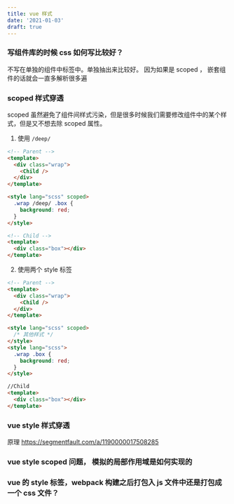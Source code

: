 ```yaml
---
title: vue 样式
date: '2021-01-03'
draft: true
---
```


### 写组件库的时候 css 如何写比较好？

不写在单独的组件中标签中。单独抽出来比较好。 因为如果是 scoped ， 嵌套组件的话就会一直多解析很多遍

### scoped 样式穿透

scoped 虽然避免了组件间样式污染，但是很多时候我们需要修改组件中的某个样式，但是又不想去除 scoped 属性。

1. 使用 `/deep/`

```html
<!-- Parent -->
<template>
  <div class="wrap">
    <Child />
  </div>
</template>

<style lang="scss" scoped>
  .wrap /deep/ .box {
    background: red;
  }
</style>

<!-- Child -->
<template>
  <div class="box"></div>
</template>
```

2. 使用两个 style 标签

```html
<!-- Parent -->
<template>
  <div class="wrap">
    <Child />
  </div>
</template>

<style lang="scss" scoped>
  /* 其他样式 */
</style>
<style lang="scss">
  .wrap .box {
    background: red;
  }
</style>

//Child
<template>
  <div class="box"></div>
</template>
```

### vue style 样式穿透

原理 https://segmentfault.com/a/1190000017508285

### vue style scoped 问题， 模拟的局部作用域是如何实现的

### vue 的 style 标签，webpack 构建之后打包入 js 文件中还是打包成一个 css 文件？
